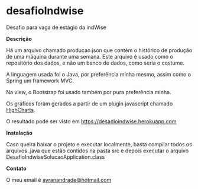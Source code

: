 # desafioIndwise
Desafio para vaga de estágio da indWise

**Descrição** 

Há um arquivo chamado producao.json que contém o histórico de produção de uma máquina durante uma semana. Este arquivo é usado como o repositório dos dados, e não um banco de dados, como seria o costume.

A linguagem usada foi o Java, por preferência minha mesmo, assim como o Spring um framework MVC.

Na view, o Bootstrap foi usado também por pura preferência minha.

Os gráficos foram gerados a partir de um plugin javascript chamado [HighCharts](http://www.highcharts.com/).

O resultado pode ser visto em https://desadioindwise.herokuapp.com

**Instalação**

Caso queira baixar o projeto e executar localmente, basta compilar todos os arquivos .java que estão contidos na pasta src e depois executar o arquivo DesafioIndwiseSolucaoApplication.class

**Contato**

O meu email é ayranandrade@hotmail.com

